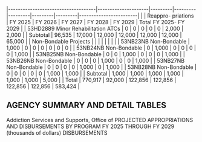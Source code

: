 |------------------------------------|---------------------|---------|---------|---------|---------|---------|------------------------|
|                                    | Reappro-  priations | FY 2025 | FY 2026 | FY 2027 | FY 2028 | FY 2029 | Total FY 2025- FY 2029 |
| 53HD2889 Minor Rehabilitation ATCs | 0                   | 0       | 0       | 0       | 0       | 2,000   | 2,000                  |
| Subtotal                           | 96,535              | 17,000  | 12,000  | 12,000  | 12,000  | 12,000  | 65,000                 |
| Non-Bondable Projects              |                     |         |         |         |         |         |                        |
| 53NB23NB Non-Bondable              | 1,000               | 0       | 0       | 0       | 0       | 0       | 0                      |
| 53NB24NB Non-Bondable              | 0                   | 1,000   | 0       | 0       | 0       | 0       | 1,000                  |
| 53NB25NB Non-Bondable              | 0                   | 0       | 1,000   | 0       | 0       | 0       | 1,000                  |
| 53NB26NB Non-Bondable              | 0                   | 0       | 0       | 1,000   | 0       | 0       | 1,000                  |
| 53NB27NB Non-Bondable              | 0                   | 0       | 0       | 0       | 1,000   | 0       | 1,000                  |
| 53NB28NB Non-Bondable              | 0                   | 0       | 0       | 0       | 0       | 1,000   | 1,000                  |
| Subtotal                           | 1,000               | 1,000   | 1,000   | 1,000   | 1,000   | 1,000   | 5,000                  |
| Total                              | 770,917             | 92,000  | 122,856 | 122,856 | 122,856 | 122,856 | 583,424                |

## **AGENCY SUMMARY AND DETAIL TABLES**

Addiction Services and Supports, Office of PROJECTED APPROPRIATIONS AND DISBURSEMENTS BY PROGRAM FY 2025 THROUGH FY 2029 (thousands of dollars) DISBURSEMENTS